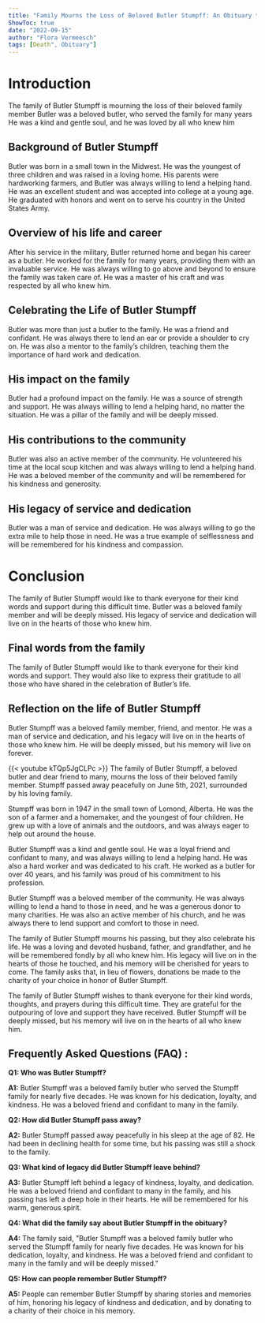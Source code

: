 ```yaml
---
title: "Family Mourns the Loss of Beloved Butler Stumpff: An Obituary to Remember"
ShowToc: true 
date: "2022-09-15"
author: "Flora Vermeesch" 
tags: [Death", Obituary"]
---
```

# Introduction

The family of Butler Stumpff is mourning the loss of their beloved family member Butler was a beloved butler, who served the family for many years He was a kind and gentle soul, and he was loved by all who knew him 

## Background of Butler Stumpff

Butler was born in a small town in the Midwest. He was the youngest of three children and was raised in a loving home. His parents were hardworking farmers, and Butler was always willing to lend a helping hand. He was an excellent student and was accepted into college at a young age. He graduated with honors and went on to serve his country in the United States Army.

## Overview of his life and career

After his service in the military, Butler returned home and began his career as a butler. He worked for the family for many years, providing them with an invaluable service. He was always willing to go above and beyond to ensure the family was taken care of. He was a master of his craft and was respected by all who knew him. 

## Celebrating the Life of Butler Stumpff

Butler was more than just a butler to the family. He was a friend and confidant. He was always there to lend an ear or provide a shoulder to cry on. He was also a mentor to the family’s children, teaching them the importance of hard work and dedication. 

## His impact on the family

Butler had a profound impact on the family. He was a source of strength and support. He was always willing to lend a helping hand, no matter the situation. He was a pillar of the family and will be deeply missed.

## His contributions to the community

Butler was also an active member of the community. He volunteered his time at the local soup kitchen and was always willing to lend a helping hand. He was a beloved member of the community and will be remembered for his kindness and generosity. 

## His legacy of service and dedication

Butler was a man of service and dedication. He was always willing to go the extra mile to help those in need. He was a true example of selflessness and will be remembered for his kindness and compassion. 

# Conclusion

The family of Butler Stumpff would like to thank everyone for their kind words and support during this difficult time. Butler was a beloved family member and will be deeply missed. His legacy of service and dedication will live on in the hearts of those who knew him. 

## Final words from the family

The family of Butler Stumpff would like to thank everyone for their kind words and support. They would also like to express their gratitude to all those who have shared in the celebration of Butler’s life. 

## Reflection on the life of Butler Stumpff

Butler Stumpff was a beloved family member, friend, and mentor. He was a man of service and dedication, and his legacy will live on in the hearts of those who knew him. He will be deeply missed, but his memory will live on forever.

{{< youtube kTQp5JgCLPc >}} 
The family of Butler Stumpff, a beloved butler and dear friend to many, mourns the loss of their beloved family member. Stumpff passed away peacefully on June 5th, 2021, surrounded by his loving family.

Stumpff was born in 1947 in the small town of Lomond, Alberta. He was the son of a farmer and a homemaker, and the youngest of four children. He grew up with a love of animals and the outdoors, and was always eager to help out around the house.

Butler Stumpff was a kind and gentle soul. He was a loyal friend and confidant to many, and was always willing to lend a helping hand. He was also a hard worker and was dedicated to his craft. He worked as a butler for over 40 years, and his family was proud of his commitment to his profession.

Butler Stumpff was a beloved member of the community. He was always willing to lend a hand to those in need, and he was a generous donor to many charities. He was also an active member of his church, and he was always there to lend support and comfort to those in need.

The family of Butler Stumpff mourns his passing, but they also celebrate his life. He was a loving and devoted husband, father, and grandfather, and he will be remembered fondly by all who knew him. His legacy will live on in the hearts of those he touched, and his memory will be cherished for years to come. The family asks that, in lieu of flowers, donations be made to the charity of your choice in honor of Butler Stumpff.

The family of Butler Stumpff wishes to thank everyone for their kind words, thoughts, and prayers during this difficult time. They are grateful for the outpouring of love and support they have received. Butler Stumpff will be deeply missed, but his memory will live on in the hearts of all who knew him.

## Frequently Asked Questions (FAQ) :
**Q1: Who was Butler Stumpff?**

**A1:** Butler Stumpff was a beloved family butler who served the Stumpff family for nearly five decades. He was known for his dedication, loyalty, and kindness. He was a beloved friend and confidant to many in the family. 

**Q2: How did Butler Stumpff pass away?**

**A2:** Butler Stumpff passed away peacefully in his sleep at the age of 82. He had been in declining health for some time, but his passing was still a shock to the family. 

**Q3: What kind of legacy did Butler Stumpff leave behind?**

**A3:** Butler Stumpff left behind a legacy of kindness, loyalty, and dedication. He was a beloved friend and confidant to many in the family, and his passing has left a deep hole in their hearts. He will be remembered for his warm, generous spirit. 

**Q4: What did the family say about Butler Stumpff in the obituary?**

**A4:** The family said, "Butler Stumpff was a beloved family butler who served the Stumpff family for nearly five decades. He was known for his dedication, loyalty, and kindness. He was a beloved friend and confidant to many in the family and will be deeply missed." 

**Q5: How can people remember Butler Stumpff?**

**A5:** People can remember Butler Stumpff by sharing stories and memories of him, honoring his legacy of kindness and dedication, and by donating to a charity of their choice in his memory.



